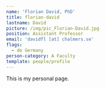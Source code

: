 ```yaml
---
name: 'Florian David, PhD'
title: florian-david
lastname: David
picture: /img/pic_Florian-David.jpg
position: Assistant Professor
email: 'davidfl [at] chalmers.se'
flags:
  - de Germany
person-category: A Faculty
template: people/profile
---
```

This is my personal page.
